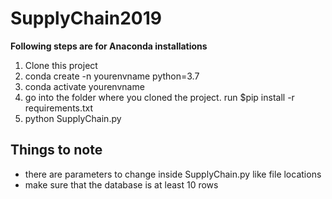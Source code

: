 # SupplyChain2019

__Following steps are for Anaconda installations__

1. Clone this project
2. conda create -n yourenvname python=3.7 
3. conda activate yourenvname
4. go into the folder where you cloned the project. run $pip install -r requirements.txt
5. python SupplyChain.py

## Things to note
- there are parameters to change inside SupplyChain.py like file locations
- make sure that the database is at least 10 rows
